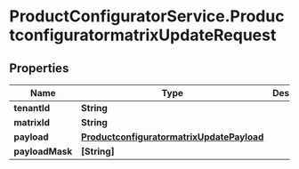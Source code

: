 # ProductConfiguratorService.ProductconfiguratormatrixUpdateRequest

## Properties

Name | Type | Description | Notes
------------ | ------------- | ------------- | -------------
**tenantId** | **String** |  | [optional] 
**matrixId** | **String** |  | [optional] 
**payload** | [**ProductconfiguratormatrixUpdatePayload**](ProductconfiguratormatrixUpdatePayload.md) |  | [optional] 
**payloadMask** | **[String]** |  | [optional] 


